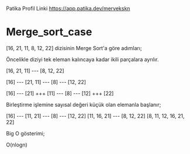 Patika Profil Linki 
https://app.patika.dev/mervekskn


# Merge_sort_case

[16, 21, 11, 8, 12, 22] dizisinin Merge Sort'a göre adımları;

Öncelikle diziyi tek eleman kalıncaya kadar ikili parçalara ayrılır.

[16, 21, 11] --- [8, 12, 22]

[16] --- [21, 11] --- [8] --- [12, 22]

[16] --- [21] +++ [11] --- [8] --- [12] +++ [22]

Birleştirme işlemine sayısal değeri küçük olan elemanla başlanır;

[16] --- [11, 21] --- [8] --- [12, 22]
[11, 16, 21] --- [8, 12, 22]
[8, 11, 12, 16, 21, 22]

Big O gösterimi;

O(nlogn)
